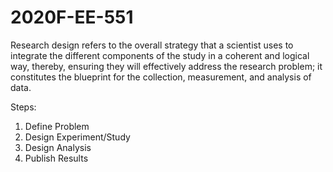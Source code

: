 # 2020F-EE-551
Research design refers to the overall strategy that a scientist uses to integrate the different components of the study in a coherent and logical way, thereby, ensuring they will effectively address the research problem; it constitutes the blueprint for the collection, measurement, and analysis of data.

Steps:
1. Define Problem
2. Design Experiment/Study
3. Design Analysis
4. Publish Results